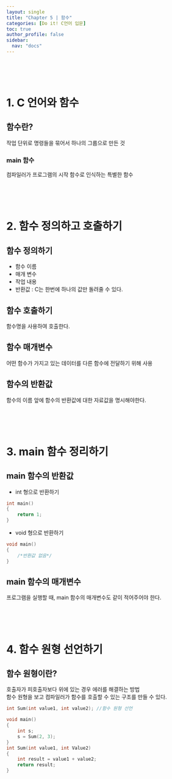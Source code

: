 ```yaml
---
layout: single
title: "Chapter 5 | 함수"
categories: [Do it! C언어 입문]
toc: true
author_profile: false
sidebar:
  nav: "docs"
---
```

<br><br><br>

# 1. C 언어와 함수
## 함수란?
작업 단위로 명령들을 묶어서 하나의 그룹으로 만든 것
### main 함수
컴파일러가 프로그램의 시작 함수로 인식하는 특별한 함수

<br><br><br>

# 2. 함수 정의하고 호출하기
## 함수 정의하기
* 함수 이름
* 매개 변수
* 작업 내용
* 반환값 : C는 한번에 하나의 값만 돌려줄 수 있다.

## 함수 호출하기
함수명을 사용하여 호출한다.

## 함수 매개변수
어떤 함수가 가지고 있는 데이터를 다른 함수에 전달하기 위해 사용

## 함수의 반환값
함수의 이름 앞에 함수의 반환값에 대한 자료값을 명시해야한다.

<br><br><br>

# 3. main 함수 정리하기
## main 함수의 반환값
* int 형으로 반환하기
```cpp
int main()
{
    return 1;
}
```

* void 형으로 반환하기
```cpp
void main()
{
    /*반환값 없음*/
}
```

## main 함수의 매개변수
프로그램을 실행할 때, main 함수의 매개변수도 같이 적어주어야 한다.

<br><br><br>

# 4. 함수 원형 선언하기
## 함수 원형이란?
호출자가 피호출자보다 위에 있는 경우 에러를 해결하는 방법<br>
함수 원형을 보고 컴파일러가 함수를 호출할 수 있는 구조를 만들 수 있다.

``` cpp
int Sum(int value1, int value2); //함수 원형 선언

void main()
{
    int s;
    s = Sum(2, 3);
}
int Sum(int value1, int Value2)
{
    int result = value1 + value2;
    return result;
}
```